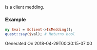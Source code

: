 is a client medding.
### Example

```perl
my $val = $client->IsMedding();
quest::say($val); # Returns bool
```


Generated On 2018-04-29T00:30:15-07:00
